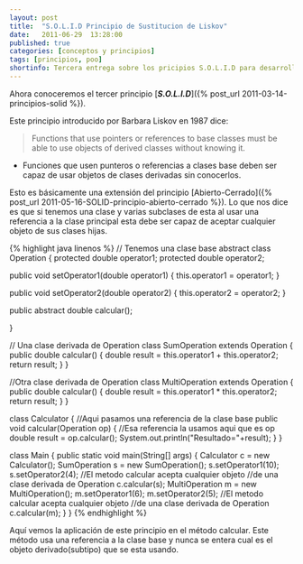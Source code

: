 ```yaml
---
layout: post
title:  "S.O.L.I.D Principio de Sustitucion de Liskov"
date:   2011-06-29  13:28:00
published: true
categories: [conceptos y principios]
tags: [principios, poo]
shortinfo: Tercera entrega sobre los pricipios S.O.L.I.D para desarrollo de software.
---
```


Ahora conoceremos el tercer principio [_**S.O.L.I.D**_]({% post_url 2011-03-14-principios-solid %}).

Este principio introducido por Barbara Liskov en 1987 dice:

> Functions that use pointers or references to base classes must be able to use objects of derived classes without knowing it. 
- Funciones que usen punteros o referencias a clases base deben ser capaz de usar objetos de clases derivadas sin conocerlos.

Esto es básicamente una extensión del principio [Abierto-Cerrado]({% post_url 2011-05-16-SOLID-principio-abierto-cerrado %}). Lo que nos dice es que si tenemos una clase y varias subclases 
de esta al usar una referencia a la clase principal esta debe ser capaz de aceptar cualquier objeto de sus clases hijas.

{% highlight java linenos %}
// Tenemos una clase base 
abstract class Operation {
   protected double operator1; 
   protected double operator2;
   
   public void setOperator1(double operator1) { 
      this.operator1 = operator1; 
   } 
   
   public void setOperator2(double operator2) { 
      this.operator2 = operator2; 
   }
   
   public abstract double calcular(); 
   
}

// Una clase derivada de Operation 
class SumOperation extends Operation { 
   public double calcular() { 
      double result = this.operator1 + this.operator2; 
      return result; 
   } 
}

//Otra clase derivada de Operation 
class MultiOperation extends Operation { 
   public double calcular() { 
      double result = this.operator1 * this.operator2; 
      return result; 
   } 
}

class Calculator { 
   //Aqui pasamos una referencia de la clase base 
   public void calcular(Operation op) { 
      //Esa referencia la usamos aqui que es op 
      double result = op.calcular(); 
      System.out.println("Resultado="+result); 
   } 
}

class Main { 
   public static void main(String[] args) { 
      Calculator c = new Calculator();
      SumOperation s = new SumOperation(); 
      s.setOperator1(10); 
      s.setOperator2(4); 
      //El metodo calcular acepta cualquier objeto 
      //de una clase derivada de Operation 
      c.calcular(s);
      MultiOperation m = new MultiOperation(); 
      m.setOperator1(6); 
      m.setOperator2(5); 
      //El metodo calcular acepta cualquier objeto 
      //de una clase derivada de Operation c.calcular(m); 
   } 
} 
{% endhighlight  %}<br/>

Aquí vemos la aplicación de este principio en el método calcular. Este método usa una referencia a la clase base y nunca se 
entera cual es el objeto derivado(subtipo) que se esta usando.